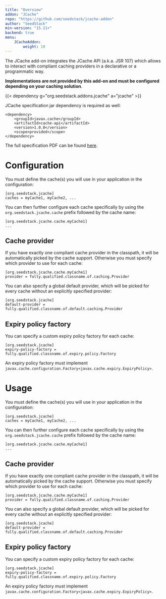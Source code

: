 ```yaml
---
title: "Overview"
addon: "JCache"
repo: "https://github.com/seedstack/jcache-addon"
author: "SeedStack"
min-version: "15.11+"
backend: true
menu:
    JCacheAddon:
        weight: 10
---
```


The JCache add-on integrates the JCache API (a.k.a. JSR 107) which allows to interact with compliant caching providers
in a declarative or a programmatic way.

**Implementations are not provided by this add-on and must be configured depending on your caching solution**.

{{< dependency g="org.seedstack.addons.jcache" a="jcache" >}}

JCache specification jar dependency is required as well:

    <dependency>
        <groupId>javax.cache</groupId>
        <artifactId>cache-api</artifactId>
        <version>1.0.0</version>
        <scope>provided</scope>
    </dependency>

The full specification PDF can be found [here](http://download.oracle.com/otn-pub/jcp/jcache-1_0-fr-eval-spec/JSR107FinalSpecification.pdf).

# Configuration

You must define the cache(s) you will use in your application in the configuration:

    [org.seedstack.jcache]
    caches = myCache1, myCache2, ...

You can then further configure each cache specifically by using the `org.seedstack.jcache.cache` prefix followed by
the cache name:

    [org.seedstack.jcache.cache.myCache1]
    ...

## Cache provider

If you have exactly one compliant cache provider in the classpath, it will be automatically picked by the cache support.
Otherwise you must specify which provider to use for each cache:

    [org.seedstack.jcache.cache.myCache1]
    provider = fully.qualified.classname.of.caching.Provider

You can also specify a global default provider, which will be picked for every cache without an explicitly specified
provider:

    [org.seedstack.jcache]
    default-provider = fully.qualified.classname.of.default.caching.Provider


## Expiry policy factory

You can specify a custom expiry policy factory for each cache:

    [org.seedstack.jcache]
    expiry-policy-factory = fully.qualified.classname.of.expiry.policy.Factory

An expiry policy factory must implement `javax.cache.configuration.Factory<javax.cache.expiry.ExpiryPolicy>`.

# Usage

You must define the cache(s) you will use in your application in the configuration:

    [org.seedstack.jcache]
    caches = myCache1, myCache2, ...

You can then further configure each cache specifically by using the `org.seedstack.jcache.cache` prefix followed by
the cache name:

    [org.seedstack.jcache.cache.myCache1]
    ...

## Cache provider

If you have exactly one compliant cache provider in the classpath, it will be automatically picked by the cache support.
Otherwise you must specify which provider to use for each cache:

    [org.seedstack.jcache.cache.myCache1]
    provider = fully.qualified.classname.of.caching.Provider

You can also specify a global default provider, which will be picked for every cache without an explicitly specified
provider:

    [org.seedstack.jcache]
    default-provider = fully.qualified.classname.of.default.caching.Provider


## Expiry policy factory

You can specify a custom expiry policy factory for each cache:

    [org.seedstack.jcache]
    expiry-policy-factory = fully.qualified.classname.of.expiry.policy.Factory

An expiry policy factory must implement `javax.cache.configuration.Factory<javax.cache.expiry.ExpiryPolicy>`.

